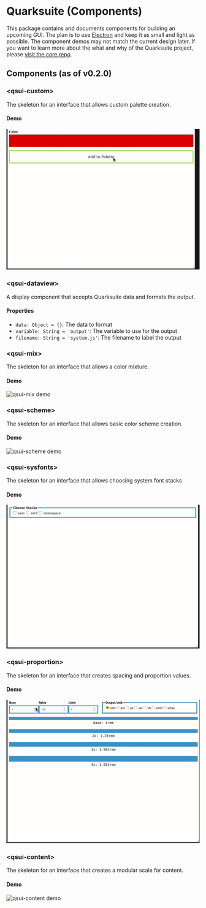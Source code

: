 # Quarksuite (Components)

This package contains and documents components for building an upcoming GUI. The plan is to use [Electron](https://www.electronjs.org/) and keep it as small and light as possible. The component demos may not match the current design later. If you want to learn more about the what and why of the Quarksuite project, please [visit the core repo](https://github.com/quarksuite/core).

## Components (as of v0.2.0)

### \<qsui-custom>

The skeleton for an interface that allows custom palette creation.

#### Demo

![qsui-custom demo](screenshots/ui-custom-demo.gif)

### \<qsui-dataview>

A display component that accepts Quarksuite data and formats the output.

#### Properties

+ `data: Object = {}`: The data to format
+ `variable: String = 'output'`: The variable to use for the output
+ `filename: String = 'system.js'`: The filename to label the output 

### \<qsui-mix>

The skeleton for an interface that allows a color mixture.

#### Demo

![qsui-mix demo](screenshots/ui-mix-demo.gif)

### \<qsui-scheme>

The skeleton for an interface that allows basic color scheme creation.

#### Demo

![qsui-scheme demo](screenshots/ui-scheme-demo.gif)

### \<qsui-sysfonts>

The skeleton for an interface that allows choosing system font stacks

#### Demo

![qsui-sysfonts demo](screenshots/ui-sysfonts-demo.gif)

### \<qsui-proportion>

The skeleton for an interface that creates spacing and proportion values.

#### Demo

![qsui-proproportion demo](screenshots/ui-proportion-demo.gif)

### \<qsui-content>

The skeleton for an interface that creates a modular scale for content.

#### Demo

![qsui-content demo](screenshots/ui-content-demo.gif)
